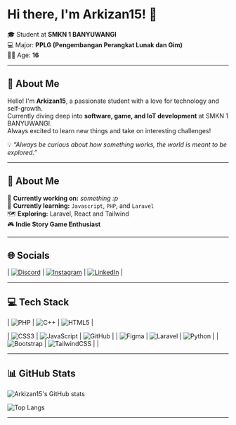# Hi there, I'm Arkizan15! 👋  
🎓 Student at **SMKN 1 BANYUWANGI**  
💻 Major: **PPLG (Pengembangan Perangkat Lunak dan Gim)**  
🧑‍🎓 Age: **16**

---

## 🚀 About Me  
Hello! I'm **Arkizan15**, a passionate student with a love for technology and self-growth.  
Currently diving deep into **software, game, and IoT development** at SMKN 1 BANYUWANGI.  
Always excited to learn new things and take on interesting challenges!  

💡 *“Always be curious about how something works, the world is meant to be explored.”*  

---

## 💫 About Me  
🔭 **Currently working on:** *something :p*  
🌱 **Currently learning:** `Javascript`, `PHP`, and `Laravel`  
🗺️ **Exploring:** Laravel, React and Tailwind  
🎮 **Indie Story Game Enthusiast**  

---

## 🌐 Socials  

| [![Discord](https://img.shields.io/badge/Discord-7289DA?style=for-the-badge&logo=discord&logoColor=white)](https://discord.com/users/936867054294814730) | [![Instagram](https://img.shields.io/badge/Instagram-E4405F?style=for-the-badge&logo=instagram&logoColor=white)](https://www.instagram.com/arkizan15/) | [![LinkedIn](https://img.shields.io/badge/LinkedIn-0077B5?style=for-the-badge&logo=linkedin&logoColor=white)](https://linkedin.com/in/yourusername) |


---

## 💻 Tech Stack  

| ![PHP](https://img.shields.io/badge/PHP-777BB4?style=for-the-badge&logo=php&logoColor=white) | ![C++](https://img.shields.io/badge/C++-00599C?style=for-the-badge&logo=c%2B%2B&logoColor=white) | ![HTML5](https://img.shields.io/badge/HTML5-E34F26?style=for-the-badge&logo=html5&logoColor=white) |

| ![CSS3](https://img.shields.io/badge/CSS3-1572B6?style=for-the-badge&logo=css3&logoColor=white) | ![JavaScript](https://img.shields.io/badge/JavaScript-F7DF1E?style=for-the-badge&logo=javascript&logoColor=black) | ![GitHub](https://img.shields.io/badge/GitHub-100000?style=for-the-badge&logo=github&logoColor=white) |
| ![Figma](https://img.shields.io/badge/Figma-F24E1E?style=for-the-badge&logo=figma&logoColor=white) | ![Laravel](https://img.shields.io/badge/Laravel-FF2D20?style=for-the-badge&logo=laravel&logoColor=white) | ![Python](https://img.shields.io/badge/Python-3776AB?style=for-the-badge&logo=python&logoColor=white) |
| ![Bootstrap](https://img.shields.io/badge/Bootstrap-7952B3?style=for-the-badge&logo=bootstrap&logoColor=white) | ![TailwindCSS](https://img.shields.io/badge/Tailwind_CSS-06B6D4?style=for-the-badge&logo=tailwindcss&logoColor=white) |   |

---

## 📊 GitHub Stats  
![Arkizan15's GitHub stats](https://github-readme-stats.vercel.app/api?username=Arkizan15&show_icons=true&theme=tokyonight)  

![Top Langs](https://github-readme-stats.vercel.app/api/top-langs/?username=Arkizan15&layout=compact&theme=tokyonight)

---
